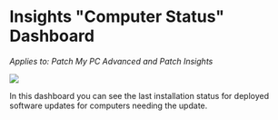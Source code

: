 # Insights "Computer Status" Dashboard

_Applies to: Patch My PC Advanced and Patch Insights_

![](../../../.gitbook/assets/image-\(309\).png)

In this dashboard you can see the last installation status for deployed software updates for computers needing the update.
